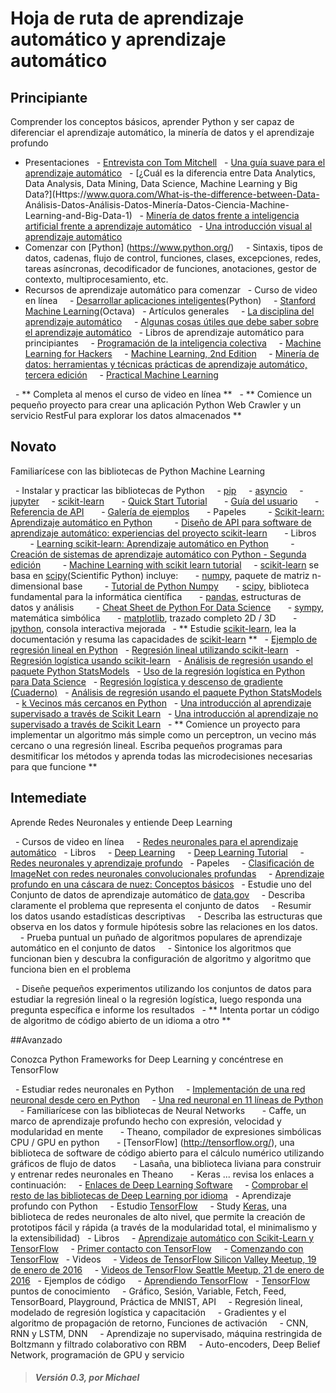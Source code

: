 # Hoja de ruta de aprendizaje automático y aprendizaje automático

## Principiante
Comprender los conceptos básicos, aprender Python y ser capaz de diferenciar el aprendizaje automático, la minería de datos y el aprendizaje profundo

- Presentaciones
  - [Entrevista con Tom Mitchell](http://videolectures.net/mlas06_mitchell_itm/)
  - [Una guía suave para el aprendizaje automático](https://blog.monkeylearn.com/a-gentle-guide-to-machine-learning/)
  - [¿Cuál es la diferencia entre Data Analytics, Data Analysis, Data Mining, Data Science, Machine Learning y Big Data?](Https://www.quora.com/What-is-the-difference-between-Data- Análisis-Datos-Análisis-Datos-Minería-Datos-Ciencia-Machine-Learning-and-Big-Data-1)
  - [Minería de datos frente a inteligencia artificial frente a aprendizaje automático](http://upfrontanalytics.com/data-mining-vs-artificial-intelligence-vs-machine-learning/)
  - [Una introducción visual al aprendizaje automático](http://www.r2d3.us/visual-intro-to-machine-learning-part-1/)
- Comenzar con [Python] (https://www.python.org/)
    - Sintaxis, tipos de datos, cadenas, flujo de control, funciones, clases, excepciones, redes, tareas asíncronas, decodificador de funciones, anotaciones, gestor de contexto, multiprocesamiento, etc.
- Recursos de aprendizaje automático para comenzar
  - Curso de video en línea
    - [Desarrollar aplicaciones inteligentes](https://www.coursera.org/specializations/machine-learning)(Python)
    - [Stanford Machine Learning](https://www.coursera.org/learn/machine-learning)(Octava)
  - Artículos generales
    - [La disciplina del aprendizaje automático](http://www.cs.cmu.edu/~tom/pubs/MachineLearning.pdf)
    - [Algunas cosas útiles que debe saber sobre el aprendizaje automático](http://homes.cs.washington.edu/~pedrod/papers/cacm12.pdf)
  - Libros de aprendizaje automático para principiantes
    - [Programación de la inteligencia colectiva](https://www.safaribooksonline.com/library/view/programming-collective-intelligence/9780596529321/)
    - [Machine Learning for Hackers](https://www.safaribooksonline.com/library/view/machine-learning-for/9781449330514/)
    - [Machine Learning, 2nd Edition](https://www.safaribooksonline.com/library/view/machine-learning-2nd/9781466583283/)
    - [Minería de datos: herramientas y técnicas prácticas de aprendizaje automático, tercera edición](https://www.safaribooksonline.com/library/view/data-mining-practical/9780123748560/)
    - [Practical Machine Learning](https://www.safaribooksonline.com/library/view/practical-machine-learning/9781784399689/)

  - ** Completa al menos el curso de video en línea **
  - ** Comience un pequeño proyecto para crear una aplicación Python Web Crawler y un servicio RestFul para explorar los datos almacenados **

## Novato

Familiarícese con las bibliotecas de Python Machine Learning

  - Instalar y practicar las bibliotecas de Python
    - [pip](https://pypi.python.org/pypi/pip)
    - [asyncio](https://docs.python.org/3/library/asyncio.html)
    - [jupyter](http://jupyter.org/)
    - [scikit-learn](http://scikit-learn.org)
      - [Quick Start Tutorial](http://scikit-learn.org/stable/tutorial/basic/tutorial.html)
      - [Guía del usuario](http://scikit-learn.org/stable/user_guide.html)
      - [Referencia de API](http://scikit-learn.org/stable/modules/classes.html)
      - [Galería de ejemplos](http://scikit-learn.org/stable/auto_examples/index.html)
      - Papeles
        - [Scikit-learn: Aprendizaje automático en Python](http://jmlr.org/papers/v12/pedregosa11a.html)
        - [Diseño de API para software de aprendizaje automático: experiencias del proyecto scikit-learn](http://arxiv.org/abs/1309.0238)
      - Libros
        - [Learning scikit-learn: Aprendizaje automático en Python](https://www.safaribooksonline.com/library/view/learning-scikit-learn-machine/9781783281930/)
        - [Creación de sistemas de aprendizaje automático con Python - Segunda edición](https://www.safaribooksonline.com/library/view/building-machine-learning/9781784392772/)
        - [Machine Learning with scikit learn tutorial](http://amueller.github.io/sklearn_tutorial)
    - [scikit-learn](http://scikit-learn.org) se basa en [scipy](http://www.scipy.org/)(Scientific Python) incluye:
      - [numpy](http://www.numpy.org/), paquete de matriz n-dimensional base
        - [Tutorial de Python Numpy](http://cs231n.github.io/python-numpy-tutorial/)
      - [scipy](http://www.scipy.org/), biblioteca fundamental para la informática científica
      - [pandas](http://pandas.pydata.org/), estructuras de datos y análisis
        - [Cheat Sheet de Python For Data Science](https://assets.datacamp.com/blog_assets/PandasPythonForDataScience.pdf)
      - [sympy](http://www.sympy.org/), matemática simbólica
      - [matplotlib](http://matplotlib.org/), trazado completo 2D / 3D
      - [ipython](http://ipython.org/), consola interactiva mejorada
  - ** Estudie [scikit-learn](http://scikit-learn.org), lea la documentación y resuma las capacidades de [scikit-learn](http://scikit-learn.org) **
  - [Ejemplo de regresión lineal en Python](http://scipy-cookbook.readthedocs.io/items/LinearRegression.html)
  - [Regresión lineal utilizando scikit-learn](http://scikit-learn.org/stable/modules/generated/sklearn.linear_model.LinearRegression.html)
  - [Regresión logística usando scikit-learn](http://scikit-learn.org/stable/modules/generated/sklearn.linear_model.LogisticRegression.html)
  - [Análisis de regresión usando el paquete Python StatsModels](http://blog.yhat.com/posts/logistic-regression-python-rodeo.html)
  - [Uso de la regresión logística en Python para Data Science](http://www.dummies.com/programming/big-data/data-science/using-logistic-regression-in-python-for-data-science/)
  - [Regresión logística y descenso de gradiente (Cuaderno)](http://nbviewer.jupyter.org/github/tfolkman/learningwithdata/blob/master/Logistic%20Gradient%20Descent.ipynb)
  - [Análisis de regresión usando el paquete Python StatsModels](http://www.turingfinance.com/regression-analysis-using-python-statsmodels-and-quandl/)
  - [k Vecinos más cercanos en Python](http://scikit-learn.org/stable/modules/neighbors.html)
  - [Una introducción al aprendizaje supervisado a través de Scikit Learn](http://bugra.github.io/work/notes/2014-11-22/an-introduction-to-supervised-learning-scikit-learn/)
  - [Una introducción al aprendizaje no supervisado a través de Scikit Learn](http://bugra.github.io/work/notes/2014-11-16/an-introduction-to-unsupervised-learning-scikit-learn/)
  - ** Comience un proyecto para implementar un algoritmo más simple como un perceptron, un vecino más cercano o una regresión lineal. Escriba pequeños programas para desmitificar los métodos y aprenda todas las microdecisiones necesarias para que funcione **

## Intemediate

Aprende Redes Neuronales y entiende Deep Learning

  - Cursos de video en línea
    - [Redes neuronales para el aprendizaje automático](https://www.coursera.org/learn/neural-networks)
  - Libros
    - [Deep Learning](http://www.deeplearningbook.org/)
    - [Deep Learning Tutorial](http://deeplearning.net/tutorial/deeplearning.pdf)
    - [Redes neuronales y aprendizaje profundo](http://neuralnetworksanddeeplearning.com/)
  - Papeles
    - [Clasificación de ImageNet con redes neuronales convolucionales profundas](http://papers.nips.cc/paper/4824-imagenet-classification-with-deep-convolutional-neural-networks.pdf)
    - [Aprendizaje profundo en una cáscara de nuez: Conceptos básicos](https://devblogs.nvidia.com/parallelforall/deep-learning-nutshell-core-concepts/)
  - Estudie uno del Conjunto de datos de aprendizaje automático de [data.gov](https://www.data.gov/)
    - Describa claramente el problema que representa el conjunto de datos
    - Resumir los datos usando estadísticas descriptivas
    - Describa las estructuras que observa en los datos y formule hipótesis sobre las relaciones en los datos.
    - Prueba puntual un puñado de algoritmos populares de aprendizaje automático en el conjunto de datos
    - Sintonice los algoritmos que funcionan bien y descubra la configuración de algoritmo y algoritmo que funciona bien en el problema

  - Diseñe pequeños experimentos utilizando los conjuntos de datos para estudiar la regresión lineal o la regresión logística, luego responda una pregunta específica e informe los resultados
  - ** Intenta portar un código de algoritmo de código abierto de un idioma a otro **

##Avanzado

Conozca Python Frameworks for Deep Learning y concéntrese en TensorFlow

  - Estudiar redes neuronales en Python
    - [Implementación de una red neuronal desde cero en Python](http://www.wildml.com/2015/09/implementing-a-neural-network-from-scratch/)
    - [Una red neuronal en 11 líneas de Python](http://iamtrask.github.io/2015/07/12/basic-python-network/)
    - Familiarícese con las bibliotecas de Neural Networks
      - Caffe, un marco de aprendizaje profundo hecho con expresión, velocidad y modularidad en mente
      - Theano, compilador de expresiones simbólicas CPU / GPU en python
      - [TensorFlow] (http://tensorflow.org/), una biblioteca de software de código abierto para el cálculo numérico utilizando gráficos de flujo de datos
      - Lasaña, una biblioteca liviana para construir y entrenar redes neuronales en Theano
      - Keras ... revisa los enlaces a continuación:
    - [Enlaces de Deep Learning Software](http://deeplearning.net/software_links/)
    - [Comprobar el resto de las bibliotecas de Deep Learning por idioma](http://www.teglor.com/b/deep-learning-libraries-language-cm569/)
  - Aprendizaje profundo con Python
    - Estudio [TensorFlow](https://www.tensorflow.org/)
    - Study [Keras](https://keras.io/), una biblioteca de redes neuronales de alto nivel, que permite la creación de prototipos fácil y rápida (a través de la modularidad total, el minimalismo y la extensibilidad)
  - Libros
    - [Aprendizaje automático con Scikit-Learn y TensorFlow](https://www.safaribooksonline.com/library/view/hands-on-machine-learning/9781491962282/)
    - [Primer contacto con TensorFlow](http://jorditorres.org/first-contact-with-tensorflow/)
    - [Comenzando con TensorFlow](https://www.safaribooksonline.com/library/view/getting-started-with/9781786468574/)
  - Videos
    - [Videos de TensorFlow Silicon Valley Meetup, 19 de enero de 2016](https://blog.altoros.com/videos-from-tensorflow-silicon-valley-meetup-january-19-2016.html)
    - [Videos de TensorFlow Seattle Meetup, 21 de enero de 2016](https://blog.altoros.com/videos-from-tensorflow-seattle-meetup-jan-21-2016.html)
  - Ejemplos de código
    - [Aprendiendo TensorFlow](https://github.com/chetannaik/learning_tensorflow)
  - [TensorFlow](https://www.tensorflow.org/) puntos de conocimiento
    - Gráfico, Sesión, Variable, Fetch, Feed, TensorBoard, Playground, Práctica de MNIST, API
    - Regresión lineal, modelado de regresión logística y capacitación
    - Gradientes y el algoritmo de propagación de retorno, Funciones de activación
    - CNN, RNN y LSTM, DNN
    - Aprendizaje no supervisado, máquina restringida de Boltzmann y filtrado colaborativo con RBM
    - Auto-encoders, Deep Belief Network, programación de GPU y servicio

> ##### Versión 0.3, por Michael
